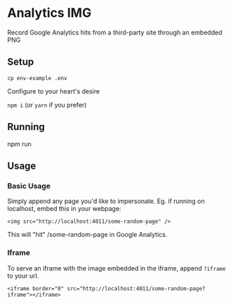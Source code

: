 # Analytics IMG

Record Google Analytics hits from a third-party site through an embedded PNG

## Setup

`cp env-example .env`

Configure to your heart's desire

`npm i` (or `yarn` if you prefer)

## Running

npm run

## Usage

### Basic Usage

Simply append any page you'd like to impersonate. Eg. if running on localhost, embed this in your webpage:

```
<img src="http://localhost:4011/some-random-page" />
```

This will "hit" /some-random-page in Google Analytics.

### Iframe

To serve an iframe with the image embedded in the iframe, append `?iframe` to your url.

```
<iframe border="0" src="http://localhost:4011/some-random-page?iframe"></iframe>
```